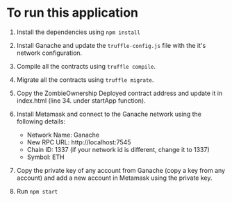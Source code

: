 # To run this application

1. Install the dependencies using `npm install`

2. Install Ganache and update the `truffle-config.js` file with the it's network configuration.

3. Compile all the contracts using `truffle compile`.

4. Migrate all the contracts using `truffle migrate`.

5. Copy the ZombieOwnership Deployed contract address and update it in index.html (line 34. under startApp function).

6. Install Metamask and connect to the Ganache network using the following details:
    - Network Name: Ganache
    - New RPC URL: http://localhost:7545
    - Chain ID: 1337 (if your network id is different, change it to 1337)
    - Symbol: ETH

7. Copy the private key of any account from Ganache (copy a key from any account) and add a new account in Metamask using the private key.

8. Run `npm start`
